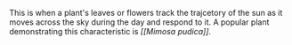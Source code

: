 This is when a plant's leaves or flowers track the trajcetory of the sun as it moves across the sky during the day and respond to it. A popular plant demonstrating this characteristic is *[[Mimosa pudica]]*.

